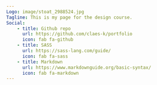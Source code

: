 ```yaml
---
Logo: image/stoat_2988524.jpg
Tagline: This is my page for the design course.
Social:
    - title: Github repo
      url: https://github.com/claes-k/portfolio
      icon: fab fa-github
    - title: SASS
      url: https://sass-lang.com/guide/
      icon: fab fa-sass
    - title: Markdown
      url: https://www.markdownguide.org/basic-syntax/
      icon: fab fa-markdown
---
```

